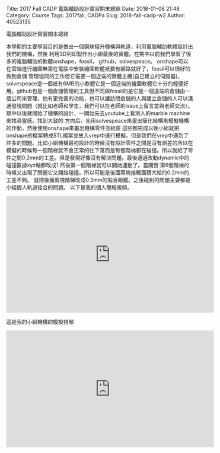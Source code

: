 Title: 2017 Fall CADP 電腦輔助設計實習期末總結
Date: 2018-01-06 21:48
Category: Course
Tags: 2017fall, CADPa
Slug: 2018-fall-cadp-w2
Author: 40523135

電腦輔助設計實習期末總結

<!-- PELICAN_END_SUMMARY -->

本學期的主要學習目的是做出一個鋼球擡升機構與軌道，利用電腦輔助軟體設計出我們的機構，然後
利用3D列印製作出小組最後的實體。在期中以前我們學習了很多的電腦輔助的軟體onshape，fossil，
github，solvespeace。
onshape可以在雲端進行繪圖無需在電腦中安裝繪圖軟體衹要有網路就好了，fossil可以很好的做到倉儲
管理協同的工作但它需要一個近端的實體主機(自己建立的伺服器)，solvespeace是一個衹有6MB的小軟體它是一個近端的繪圖軟體它十分的輕便好用。github也是一個倉儲管理的工具但不同與fossil的是它是一個遠端的倉儲由一個公司來管理，他有更完善的功能，也可以讓訪問倉儲的人與建立倉儲的人可以溝通發現問題（就比如老師和學生，我們可以在老師的issue上留言並與老師交流）。
期中以後就開始了機構的設計，一開始先去youtube上看別人的marble machine來找尋靈感。找到大致的
方向后，先用solvespeace來畫出簡化結構來模擬機構的作動，然後使用onshape來畫出機構零件並組裝
這些都完成以後小組就把onshape的檔案轉成STL檔案並放入vrep中進行模擬。但是我們在vrep中遇到了許多的問題。比如小組機構最初設計的時候沒有設計零件之間是沒有誤差的所以在模擬的時候每一個階梯就不會正常的往下落而是每個階梯都在碰撞。所以就給了零件之間0.2mm的工差。但是發現好像沒有解決問題。最後通過改動dynamic中的碰撞數據xyz軸都改成1.然後第一個階梯就可以開始運動了。當開啓
第6個階梯的時候又出現了問題它又開始碰撞。所以可能是後面兩塊接觸面積大給的0.2mm的工差不夠。
就把後面兩塊階梯改成0.3mm的貼合距離。之後碰到的問題主要都是小組個人軌道接合的問題。
以下是我的個人簡報視頻。

<iframe width="560" height="315" src="https://www.youtube.com/embed/qLwSXiqCDuA" frameborder="0" gesture="media" allow="encrypted-media" allowfullscreen></iframe>

這是我的小組機構的模擬視頻

<iframe width="560" height="315" src="https://www.youtube.com/embed/_meTOM-f-Yo" frameborder="0" gesture="media" allow="encrypted-media" allowfullscreen></iframe>